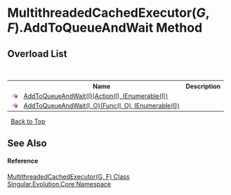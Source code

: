 # MultithreadedCachedExecutor(*G*, *F*).AddToQueueAndWait Method 
 


## Overload List
&nbsp;<table><tr><th></th><th>Name</th><th>Description</th></tr><tr><td>![Public method](media/pubmethod.gif "Public method")</td><td><a href="c02eb4ba-92cc-39ee-ac84-6d3b69aa4942">AddToQueueAndWait(I)(Action(I), IEnumerable(I))</a></td><td /></tr><tr><td>![Public method](media/pubmethod.gif "Public method")</td><td><a href="44ce3503-2961-f702-7c90-b560472646bd">AddToQueueAndWait(I, O)(Func(I, O), IEnumerable(I))</a></td><td /></tr></table>&nbsp;
<a href="#multithreadedcachedexecutor(*g*,-*f*).addtoqueueandwait-method">Back to Top</a>

## See Also


#### Reference
<a href="924e633d-b30d-1ea7-e770-96ba720c56c1">MultithreadedCachedExecutor(G, F) Class</a><br /><a href="7a43d210-bf66-e44d-0f97-e9e0fe26b1b8">Singular.Evolution.Core Namespace</a><br />